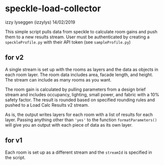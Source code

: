 # speckle-load-collector
izzy lyseggen (izzylys)
14/02/2019

This simple script pulls data from speckle to calculate room gains and push them to a new results stream. User must be authenticated by creating a `speckleProfile.py` with their API token (see `sampleProfile.py`)

## for v2
A single stream is set up with the rooms as layers and the data as objects in each room layer. The room data includes area, facade length, and height. The stream can include as many rooms as you want.

The room gain is calculated by pulling parameters from a design brief stream and includes occupancy, lighting, small power, and fabric with a 10% safety factor. The result is rounded based on specified rounding rules and pushed to a Load Calc Results v2 stream.

As is, the output writes layers for each room with a list of results for each layer. Passing anything other than `'yes'` to the function `formatParameters()` will give you an output with each piece of data as its own layer.

## for v1
Each room is set up as a different stream and the `streamId` is specified in the script.
